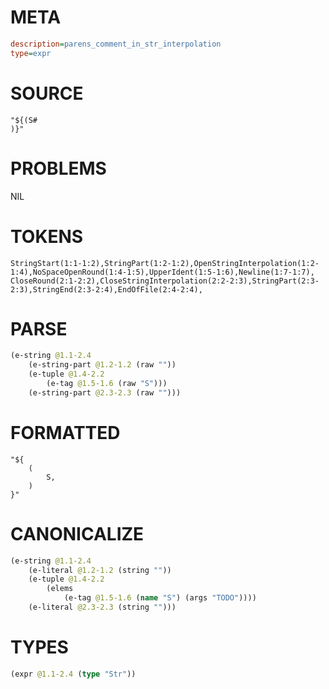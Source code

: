 # META
~~~ini
description=parens_comment_in_str_interpolation
type=expr
~~~
# SOURCE
~~~roc
"${(S#
)}"
~~~
# PROBLEMS
NIL
# TOKENS
~~~zig
StringStart(1:1-1:2),StringPart(1:2-1:2),OpenStringInterpolation(1:2-1:4),NoSpaceOpenRound(1:4-1:5),UpperIdent(1:5-1:6),Newline(1:7-1:7),
CloseRound(2:1-2:2),CloseStringInterpolation(2:2-2:3),StringPart(2:3-2:3),StringEnd(2:3-2:4),EndOfFile(2:4-2:4),
~~~
# PARSE
~~~clojure
(e-string @1.1-2.4
	(e-string-part @1.2-1.2 (raw ""))
	(e-tuple @1.4-2.2
		(e-tag @1.5-1.6 (raw "S")))
	(e-string-part @2.3-2.3 (raw "")))
~~~
# FORMATTED
~~~roc
"${
	(
		S,
	)
}"
~~~
# CANONICALIZE
~~~clojure
(e-string @1.1-2.4
	(e-literal @1.2-1.2 (string ""))
	(e-tuple @1.4-2.2
		(elems
			(e-tag @1.5-1.6 (name "S") (args "TODO"))))
	(e-literal @2.3-2.3 (string "")))
~~~
# TYPES
~~~clojure
(expr @1.1-2.4 (type "Str"))
~~~
